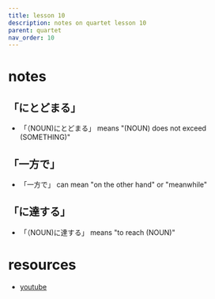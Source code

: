```yaml
---
title: lesson 10
description: notes on quartet lesson 10
parent: quartet
nav_order: 10
---
```

# notes
## 「にとどまる」
- 「（NOUN)にとどまる」 means "(NOUN) does not exceed (SOMETHING)"
## 「一方で」
- 「一方で」 can mean "on the other hand" or "meanwhile"
## 「に達する」
- 「（NOUN)に達する」 means "to reach (NOUN)"
# resources
- [youtube](https://www.youtube.com/watch?v=NNH6zXcwHz4)